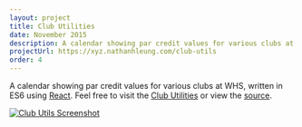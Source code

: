 ```yaml
---
layout: project
title: Club Utilities
date: November 2015
description: A calendar showing par credit values for various clubs at Wissahickon.  Written in ES6 using React.
projectUrl: https://xyz.nathanhleung.com/club-utils
order: 4
---
```

A calendar showing par credit values for various clubs at WHS, written in ES6 using <a href="https://facebook.github.io/react/" target="_blank">React</a>.
Feel free to visit the <a href="https://xyz.nathanhleung.com/club-utils" target="_blank">Club Utilities</a> or view the <a href="http://github.com/nathanhleung/club-utils" target="_blank">source</a>.

<a href="https://xyz.nathanhleung.com/club-utils" target="_blank">
  <img alt="Club Utils Screenshot" src="http://i.imgur.com/E12pr3s.png?1">
</a>
